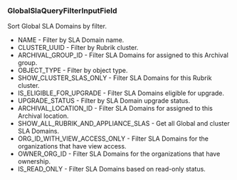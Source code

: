 ### GlobalSlaQueryFilterInputField
Sort Global SLA Domains by filter.

- NAME - Filter by SLA Domain name.
- CLUSTER_UUID - Filter by Rubrik cluster.
- ARCHIVAL_GROUP_ID - Filter SLA Domains for assigned to this Archival group.
- OBJECT_TYPE - Filter by object type.
- SHOW_CLUSTER_SLAS_ONLY - Filter SLA Domains for this Rubrik cluster.
- IS_ELIGIBLE_FOR_UPGRADE - Filter SLA Domains eligible for upgrade.
- UPGRADE_STATUS - Filter by SLA Domain upgrade status.
- ARCHIVAL_LOCATION_ID - Filter SLA Domains for assigned to this Archival location.
- SHOW_ALL_RUBRIK_AND_APPLIANCE_SLAS - Get all Global and cluster SLA Domains.
- ORG_ID_WITH_VIEW_ACCESS_ONLY - Filter SLA Domains for the organizations that have view access.
- OWNER_ORG_ID - Filter SLA Domains for the organizations that have ownership.
- IS_READ_ONLY - Filter SLA Domains based on read-only status.
